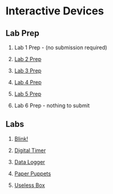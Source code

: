 # Interactive Devices

## Lab Prep

1. Lab 1 Prep - (no submission required)

2. [Lab 2 Prep](lab-prep/06Sep2018/06Sep2018.md)

3. [Lab 3 Prep](lab-prep/13Sep2018/13Sep2018.md)

4. [Lab 4 Prep](lab-prep/20Sep2018/readme.md)

5. [Lab 5 Prep](lab-prep/02Oct2018/lab5prep.md)

6. Lab 6 Prep - nothing to submit

## Labs

1. [Blink!](https://github.com/dwb264/IDD-Fa18-Lab1)

2. [Digital Timer](https://github.com/dwb264/IDD-Fa18-Lab2)

3. [Data Logger](https://github.com/dwb264/IDD-Fa18-Lab3)

4. [Paper Puppets](https://github.com/dwb264/IDD-Fa18-Lab4)

5. [Useless Box](https://github.com/dwb264/IDD-Fa18-Lab5)
